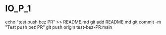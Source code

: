 # IO_P_1
echo "test push bez PR" >> README.md
git add README.md
git commit -m "Test push bez PR"
git push origin test-bez-PR:main
